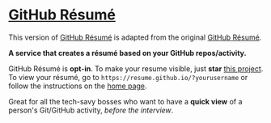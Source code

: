 # [GitHub Résumé](https://maxsaxedesignweb.github.io/resume.github.com)

This version of [GitHub Résumé](https://maxsaxedesignweb.github.io/resume.github.com) is adapted from the original [GitHub Résumé](https://resume.github.io).

**A service that creates a résumé based on your GitHub repos/activity.**

GitHub Résumé is **opt-in**. To make your resume visible, just **star** [this project](https://github.com/resume/resume.github.com). To view your résumé, go to `https://resume.github.io/?yourusername` or follow the instructions on the [home page](https://maxsaxedesignweb.github.io/resume.github.com).

Great for all the tech-savy bosses who want to have a **quick view** of a person's Git/GitHub activity, *before the interview*.
